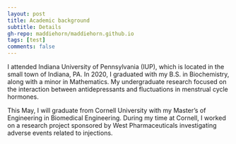 ```yaml
---
layout: post
title: Academic background
subtitle: Details 
gh-repo: maddiehorn/maddiehorn.github.io
tags: [test]
comments: false
---
```



I attended Indiana University of Pennsylvania (IUP), which is located in the small town of Indiana, PA. In 2020, I graduated with my B.S. in Biochemistry, along with a minor in Mathematics. My undergraduate research focused on the interaction between antidepressants and fluctuations in menstrual cycle hormones.

This May, I will graduate from Cornell University with my Master’s of Engineering in Biomedical Engineering. During my time at Cornell, I worked on a research project sponsored by West Pharmaceuticals investigating adverse events related to injections. 
